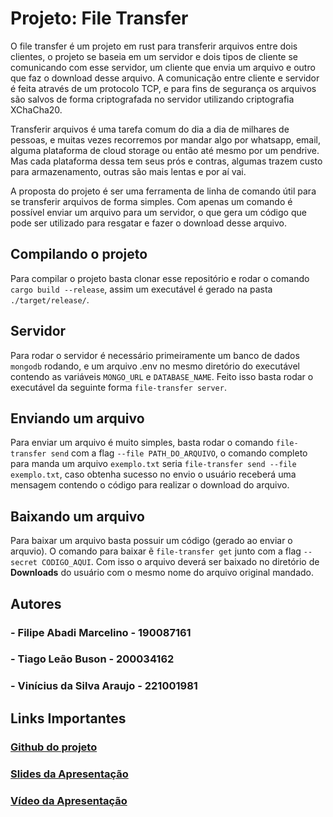 # Projeto: File Transfer

O file transfer é um projeto em rust para transferir arquivos entre dois clientes, o projeto se baseia em um servidor e dois tipos de cliente se comunicando com esse servidor, um cliente que envia um arquivo e outro que faz o download desse arquivo. A comunicação entre cliente e servidor é feita através de um protocolo TCP, e para fins de segurança os arquivos são salvos de forma criptografada no servidor utilizando criptografia XChaCha20.

Transferir arquivos é uma tarefa comum do dia a dia de milhares de pessoas, e muitas vezes recorremos por mandar algo por whatsapp, email, alguma plataforma de cloud storage ou então até mesmo por um pendrive. Mas cada plataforma dessa tem seus prós e contras, algumas trazem custo para armazenamento, outras são mais lentas e por aí vai.

A proposta do projeto é ser uma ferramenta de linha de comando útil para se transferir arquivos de forma simples. Com apenas um comando é possível enviar um arquivo para um servidor, o que gera um código que pode ser utilizado para resgatar e fazer o download desse arquivo.

## Compilando o projeto

Para compilar o projeto basta clonar esse repositório e rodar o comando ```cargo build --release```, assim um executável é gerado na pasta ```./target/release/```.

## Servidor

Para rodar o servidor é necessário primeiramente um banco de dados ```mongodb``` rodando, e um arquivo .env no mesmo diretório do executável contendo as variáveis ```MONGO_URL``` e ```DATABASE_NAME```. Feito isso basta rodar o executável da seguinte forma ```file-transfer server```.

## Enviando um arquivo

Para enviar um arquivo é muito simples, basta rodar o comando ```file-transfer send``` com a flag ```--file PATH_DO_ARQUIVO```, o comando completo para manda um arquivo ```exemplo.txt``` seria ```file-transfer send --file exemplo.txt```, caso obtenha sucesso no envio o usuário receberá uma mensagem contendo o código para realizar o download do arquivo.

## Baixando um arquivo

Para baixar um arquivo basta possuir um código (gerado ao enviar o arquvio). O comando para baixar ẽ ```file-transfer get``` junto com a flag ```--secret CODIGO_AQUI```. Com isso o arquivo deverá ser baixado no diretório de **Downloads** do usuário com o mesmo nome do arquivo original mandado.

## Autores

### - Filipe Abadi Marcelino - 190087161
### - Tiago Leão Buson - 200034162
### - Vinícius da Silva Araujo - 221001981

## Links Importantes

### [Github do projeto](https://github.com/Vini-ara/file-tranfer)
### [Slides da Apresentação](https://docs.google.com/presentation/d/1JFkpZs8guHQA5i69HfbKa1Gs663aFrb7sgugSTw96yY/edit?usp=sharing)
### [Vídeo da Apresentação](https://youtu.be/Fvyd4av1Lbk)


